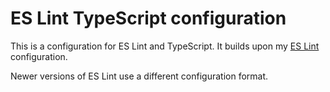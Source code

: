 # ES Lint TypeScript configuration

This is a configuration for ES Lint and TypeScript. It builds upon my [ES Lint](https://github.com/wvhulle/eslint) configuration.

Newer versions of ES Lint use a different configuration format.
